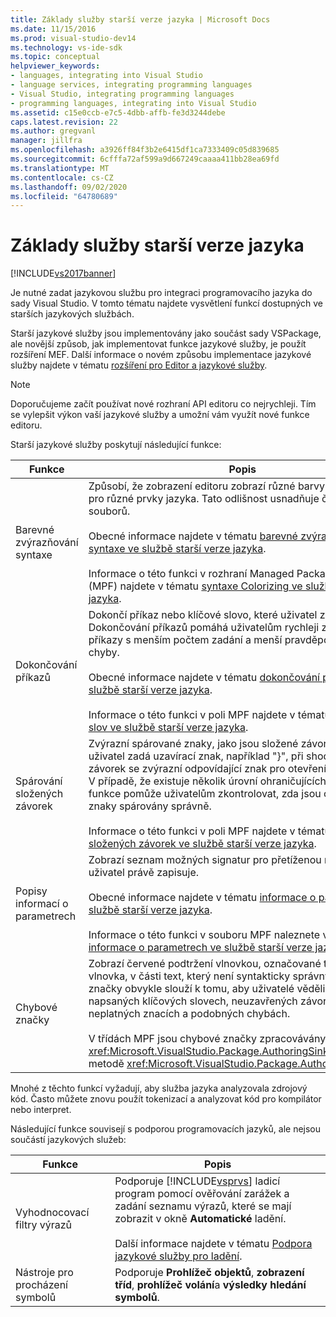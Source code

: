 ```yaml
---
title: Základy služby starší verze jazyka | Microsoft Docs
ms.date: 11/15/2016
ms.prod: visual-studio-dev14
ms.technology: vs-ide-sdk
ms.topic: conceptual
helpviewer_keywords:
- languages, integrating into Visual Studio
- language services, integrating programming languages
- Visual Studio, integrating programming languages
- programming languages, integrating into Visual Studio
ms.assetid: c15e0ccb-e7c5-4dbb-affb-fe3d3244debe
caps.latest.revision: 22
ms.author: gregvanl
manager: jillfra
ms.openlocfilehash: a3926ff84f3b2e6415df1ca7333409c05d839685
ms.sourcegitcommit: 6cfffa72af599a9d667249caaaa411bb28ea69fd
ms.translationtype: MT
ms.contentlocale: cs-CZ
ms.lasthandoff: 09/02/2020
ms.locfileid: "64780689"
---
```

# <a name="legacy-language-service-essentials"></a>Základy služby starší verze jazyka
[!INCLUDE[vs2017banner](../../includes/vs2017banner.md)]

Je nutné zadat jazykovou službu pro integraci programovacího jazyka do sady Visual Studio. V tomto tématu najdete vysvětlení funkcí dostupných ve starších jazykových službách.  
  
 Starší jazykové služby jsou implementovány jako součást sady VSPackage, ale novější způsob, jak implementovat funkce jazykové služby, je použít rozšíření MEF. Další informace o novém způsobu implementace jazykové služby najdete v tématu [rozšíření pro Editor a jazykové služby](../../extensibility/editor-and-language-service-extensions.md).  
  
> [!NOTE]
> Doporučujeme začít používat nové rozhraní API editoru co nejrychleji. Tím se vylepšit výkon vaší jazykové služby a umožní vám využít nové funkce editoru.  
  
 Starší jazykové služby poskytují následující funkce:  
  
|Funkce|Popis|  
|-------------|-----------------|  
|Barevné zvýrazňování syntaxe|Způsobí, že zobrazení editoru zobrazí různé barvy a styly písma pro různé prvky jazyka. Tato odlišnost usnadňuje čtení a úpravy souborů.<br /><br /> Obecné informace najdete v tématu [barevné zvýrazňování syntaxe ve službě starší verze jazyka](../../extensibility/internals/syntax-coloring-in-a-legacy-language-service.md).<br /><br /> Informace o této funkci v rozhraní Managed Package Framework (MPF) najdete v tématu [syntaxe Colorizing ve službě starší verze jazyka](../../extensibility/internals/syntax-colorizing-in-a-legacy-language-service.md).|  
|Dokončování příkazů|Dokončí příkaz nebo klíčové slovo, které uživatel zahájil při psaní. Dokončování příkazů pomáhá uživatelům rychleji zadávat obtížné příkazy s menším počtem zadání a menší pravděpodobností chyby.<br /><br /> Obecné informace najdete v tématu [dokončování příkazů ve službě starší verze jazyka](../../extensibility/internals/statement-completion-in-a-legacy-language-service.md).<br /><br /> Informace o této funkci v poli MPF najdete v tématu [dokončování slov ve službě starší verze jazyka](../../extensibility/internals/word-completion-in-a-legacy-language-service.md).|  
|Spárování složených závorek|Zvýrazní spárované znaky, jako jsou složené závorky. Když uživatel zadá uzavírací znak, například "}", při shodě složených závorek se zvýrazní odpovídající znak pro otevření, například "{". V případě, že existuje několik úrovní ohraničujících znaků, tato funkce pomůže uživatelům zkontrolovat, zda jsou ohraničující znaky spárovány správně.<br /><br /> Informace o této funkci v poli MPF najdete v tématu [porovnání složených závorek ve službě starší verze jazyka](../../extensibility/internals/brace-matching-in-a-legacy-language-service.md).|  
|Popisy informací o parametrech|Zobrazí seznam možných signatur pro přetíženou metodu, kterou uživatel právě zapisuje.<br /><br /> Obecné informace najdete v tématu [informace o parametrech ve službě starší verze jazyka](../../extensibility/internals/parameter-info-in-a-legacy-language-service1.md).<br /><br /> Informace o této funkci v souboru MPF naleznete v tématu [informace o parametrech ve službě starší verze jazyka](../../extensibility/internals/parameter-info-in-a-legacy-language-service2.md).|  
|Chybové značky|Zobrazí červené podtržení vlnovkou, označované také jako vlnovka, v části text, který není syntakticky správný. Chybové značky obvykle slouží k tomu, aby uživatelé věděli o nesprávně napsaných klíčových slovech, neuzavřených závorkách, neplatných znacích a podobných chybách.<br /><br /> V třídách MPF jsou chybové značky zpracovávány automaticky v <xref:Microsoft.VisualStudio.Package.AuthoringSink.AddError%2A> metodě <xref:Microsoft.VisualStudio.Package.AuthoringSink> třídy.|  
  
 Mnohé z těchto funkcí vyžadují, aby služba jazyka analyzovala zdrojový kód. Často můžete znovu použít tokenizací a analyzovat kód pro kompilátor nebo interpret.  
  
 Následující funkce souvisejí s podporou programovacích jazyků, ale nejsou součástí jazykových služeb:  
  
|Funkce|Popis|  
|-------------|-----------------|  
|Vyhodnocovací filtry výrazů|Podporuje [!INCLUDE[vsprvs](../../includes/vsprvs-md.md)] ladicí program pomocí ověřování zarážek a zadání seznamu výrazů, které se mají zobrazit v okně **Automatické** ladění.<br /><br /> Další informace najdete v tématu [Podpora jazykové služby pro ladění](../../extensibility/internals/language-service-support-for-debugging.md).|  
|Nástroje pro procházení symbolů|Podporuje **Prohlížeč objektů**, **zobrazení tříd**, **prohlížeč volání**a **výsledky hledání symbolů**.|
